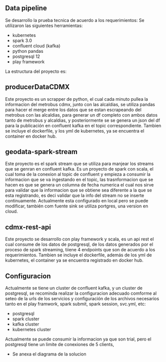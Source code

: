## Data pipeline

Se desarrollo la prueba tecnica de acuerdo a los requerimientos:
Se utilizaron las siguientes herramientas:
- kubernetes
- spark 3.0
- confluent cloud (kafka)
- python pandas
- postgresql 12
- play framework

La estructura del proyecto es:

## producerDataCDMX
Este proyecto es un scrapper de python, el cual cada minuto pullea la informacion del metrobus cdmx, junto con las alcaldias, se utiliza pandas para hacer el merge 
entre los datos que se estan escrapeando del metrobus con las alcaldias, para generar un df completo con ambos datos tanto de metrobus y alcaldias, y posteriormente
se se genera un json del df para la publicación en confluent kafka en el topic correspondiente.
Tambien se incluye el dockerfile, y los yml de kubernetes, ya se encuentra el container en docker hub.

## geodata-spark-stream
Este proyecto es el spark stream que se utiliza para manjear los streams que se genran en confluent kafka.
Es un proyecto de spark con scala, el cual toma de la conexion al topic de confluent y empieza a consumir la informacion que se va ingestando en el topic,
las trasnformacion que se hacen es que se genera un columna de fecha numerica el cual nos sirve  para validar que la informacion que se obtiene sea diferente a la que
se esta registrando, es deci validar que la info del stream no se inserte continuamente.
Actualmente esta configurado en local pero se puede modificar, también com fuente sink se utiliza portgres, una version en cloud.

## cdmx-rest-api
Este proyecto se desarrollo con play framework y scala, es un api rest el cual consume de los datos de postgresql, de los datos generados por el proceso de spark streaming, tiiene 4 endpoints que son de acuerdo a los requerimientos.
Tambien se incluye el dockerfile, además de los yml de kubernetes, el container ya se encuentra registrado en docker hub.
 
## Configuracion
Actualmente se tiene un cluster de confluent kafka, y un cluster de postgresql, se recominda realizar la configuracion adecuado comforme al seteo de la urls de los servicios y configuración de los archivos necesarios tanto en el play framwork, spark submit, spark session, svc.yml, etc:
- postgresql
- spark cluster
- kafka cluster
- kubernetes cluster

Actualmente se puede consumir la informacion ya que son trial, pero el postgresql tiene un limite de conexiones de 5 clients,
* Se anexa el diagrama de la solucion 
